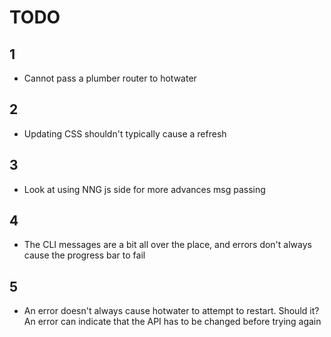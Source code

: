 # TODO

## 1

- Cannot pass a plumber router to hotwater

## 2

- Updating CSS shouldn't typically cause a refresh

## 3

- Look at using NNG js side for more advances msg passing

## 4

- The CLI messages are a bit all over the place, and errors don't always cause the progress bar to fail

## 5

- An error doesn't always cause hotwater to attempt to restart. Should it? An error can indicate that the API has to be changed before trying again
